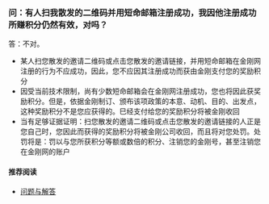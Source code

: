 ### 问：有人扫我散发的二维码并用短命邮箱注册成功，我因他注册成功所赚积分仍然有效，对吗？
答：不对。
- 某人扫您散发的邀请二维码或点击您散发的邀请链接，并用短命邮箱在金刚网注册的行为不应成功，因此，您不应因其注册成功而获由金刚支付您的奖励积分
- 因受当前技术限制，尚有少数短命邮箱会在金刚网注册成功，您也将因此获奖励积分。但是，依据金刚制订、颁布该项政策的本意、动机、目的、出发点，这种奖励积分不是您应获得的。巳经支付给您的奖励积分将被金刚收回
- 当有足够证据证明：扫您散发的邀请二维码或点击您散发的邀请链接的人正是您自己时，您因此而获得的奖励积分将被金刚公司收回，而且将对您处罚。处罚将是：罚以与您所获积分等额或数倍的积分、注销您的金刚号，甚至注销您在金刚网的账户
#### 推荐阅读
- [ 问题与解答 ](https://a2zitpro.github.io/web/问题与解答)

